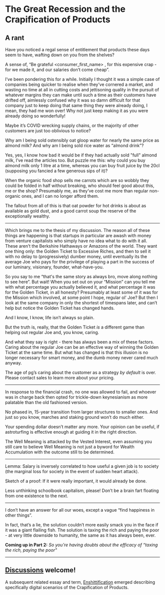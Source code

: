 # The Great Recession and the Crapification of Products
## A rant

Have you noticed a regal sense of entitlement that products these days seem to have, wafting down on you from the shelves?

A sense of, “Be grateful <consumer_first_name> , for this expensive crap - for we made it, and our salaries don’t come cheap”.

I’ve been pondering this for a while. Initially I thought it was a simple case of companies being quicker to realise when they’ve cornered a market, and wasting no time at all in cutting costs and jettisoning quality in the pursuit of whatever margins they can make until such a time as their customers have drifted off, aimlessly confused why it was so damn difficult for that company just to keep doing that same thing they were already doing, I mean, they had me won over! Why not just keep making it as you were already doing so wonderfully!

Maybe it’s COVID wrecking supply chains, or the majority of other customers are just too oblivious to notice?

Why am I being sold ostensibly oat gloop water for nearly the same price as almond milk? And why am I being sold rice water as “almond drink”?

Yes, yes, I know how bad it would be if they had actually sold "full" almond milk, I’ve read the articles too. But puzzle me this: why could you buy almond milk only 1 litre at a time, whereas you can buy fruit juice by the 20cl (supposing you fancied a few generous sips of it)?

When the organic food shop sells me carrots which are so wobbly they could be folded in half without breaking, who should feel good about this, me or the shop? Presumably me, as they’ve cost me more than regular non-organic ones, and I can no longer afford them.

The fallout from all of this is that oat powder for hot drinks is about as available as gold dust, and a good carrot soup the reserve of the exceptionally wealthy.

- - - -

Which brings me to the thesis of my discussion. The reason all of these things are happening is that startups in particular are awash with money from venture capitalists who simply have no idea what to do with it all. These aren’t the Berkshire Hathaways or Amazons of the world. They want one thing only: the Golden Ticket to Excessive Riches, and then to sell it with no delay to (progressively) dumber money, until eventually its the average Joe who pays for the privilege of playing a part in the success of our luminary, visionary, founder, what-have-you.

So you say to me “that's the same story as always bro, move along nothing to see here”. But wait! When you set out on your “Mission” can you tell me with what percentage you actually believed it, and what percentage it was for the Golden Ticket, in all honesty? Presumably at least some of it was for the Mission which involved, at some point I hope, regular ol’ Joe? But then I look at the same company in only the shortest of timespans later, and can’t help but notice the Golden Ticket has changed hands.

And I know, I know, life isn’t always so plain.

But the truth is, really, that the Golden Ticket *is* a different game than helping out regular Joe and, you know, caring.

And what they say is right - there has always been a mix of these factors. Caring about the regular Joe can be an effective way of winning the Golden Ticket at the same time. But what has changed is that this illusion is no longer necessary for smart money, and the dumb money never cared much anyway.

The age of pg’s caring about the customer as a strategy *by default* is over. Please contact sales to learn more about your pricing.

- - - -

In response to the financial crash, no one was allowed to fail, and whoever was in charge back then opted for trickle-down keynesianism as more palatable than the old fashioned version.

No phased in, 15-year transition from larger structures to smaller ones. And just so you know, marches and staking ground won’t do much either.

Your spending dollar doesn’t matter any more. Your opinion can be useful, if astroturfing is effective enough at guiding it in the right direction.

The Well Meaning is attacked by the Vested Interest, even assuming you still care to believe Well Meaning is not just a byword for Wealth Accumulation with the outcome still to be determined.

- - - -

Lemma: Salary is inversely correlated to how useful a given job is to society (the marginal loss for society in the event of sudden heart attack).

Sketch of a proof: If it were really important, it would already be done.

Less unthinking schoolbook capitalism, please! Don’t be a brain fart floating from one existence to the next.

- - - -

I don’t have an answer for all our woes, except a vague “find happiness in other things”.

In fact, that’s a lie, the solution couldn’t more easily smack you in the face if it was a giant flailing fish. The solution is taxing the rich and paying the poor - at very little downside to humanity, the same as it has always been, ever.

**Coming up in Part 2:** *So you’re having doubts about the efficacy of “taxing the rich, paying the poor"*

- - - -

## [Discussions](https://github.com/aliclark/the_wooden_sword/discussions) welcome!

A subsequent related essay and term, [Enshittification](https://en.wikipedia.org/wiki/Enshittification) emerged describing specifically digital scenarios of the Crapification of Products.
